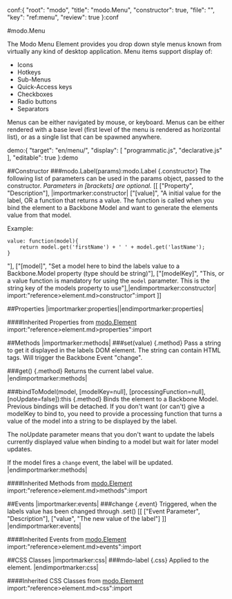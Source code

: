 conf:{
    "root": "modo",
    "title": "modo.Menu",
    "constructor": true,
    "file": "",
    "key": "ref:menu",
    "review": true
}:conf

#modo.Menu

The Modo Menu Element provides you drop down style menus known
from virtually any kind of desktop application.
Menu items support display of:

- Icons
- Hotkeys
- Sub-Menus
- Quick-Access keys
- Checkboxes
- Radio buttons
- Separators

Menus can be either navigated by mouse, or keyboard.
Menus can be either rendered with a base level (first level
of the menu is rendered as horizontal list), or as a single
list that can be spawned anywhere.

demo:{
    "target": "en/menu/",
    "display": [
        "programmatic.js",
        "declarative.js"
    ],
    "editable": true
}:demo

##Constructor
###modo.Label(params):modo.Label {.constructor}
The following list of parameters can be used in the params object, passed to the constructor.
_Parameters in [brackets] are optional._
[[
["Property", "Description"],
|importmarker:constructor|
["[value]", "A initial value for the label, OR a function that returns a value. The function is called when you bind the element to a Backbone Model and want to generate the elements value from that model.

Example:

    value: function(model){
        return model.get('firstName') + ' ' + model.get('lastName');
    }
"],
["[model]", "Set a model here to bind the labels value to a Backbone.Model property (type should be string)"],
["[modelKey]", "This, or a value function is mandatory for using the `model` parameter. This is the string key of the models property to use"],|endimportmarker:constructor|
import:"reference>element.md>constructor":import
]]

##Properties
|importmarker:properties||endimportmarker:properties|

####Inherited Properties from [modo.Element](element)
import:"reference>element.md>properties":import

##Methods
|importmarker:methods|
###set(value) {.method}
Pass a string to get it displayed in the labels DOM element. The string can contain HTML tags.
Will trigger the Backbone Event "change".

###get() {.method}
Returns the current label value.
|endimportmarker:methods|

###bindToModel(model, [modelKey=null], [processingFunction=null], [noUpdate=false]):this {.method}
Binds the element to a Backbone Model. Previous bindings will be detached.
If you don't want (or can't) give a modelKey to bind to, you need to provide a processing function
that turns a value of the model into a string to be displayed by the label.

The noUpdate parameter means that you don't want to update the labels currently displayed value when
binding to a model but wait for later model updates.

If the model fires a `change` event, the label will be updated.
|endimportmarker:methods|

####Inherited Methods from [modo.Element](element)
import:"reference>element.md>methods":import

##Events
|importmarker:events|
###change {.event}
Triggered, when the labels value has been changed through .set()
[[
["Event Parameter", "Description"],
["value", "The new value of the label"]
]]
|endimportmarker:events|

####Inherited Events from [modo.Element](element)
import:"reference>element.md>events":import

##CSS Classes
|importmarker:css|
###mdo-label {.css}
Applied to the element.
|endimportmarker:css|

####Inherited CSS Classes from [modo.Element](element)
import:"reference>element.md>css":import